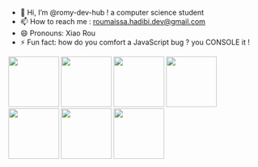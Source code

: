 - 👋 Hi, I’m @romy-dev-hub ! a computer science student
- 📫 How to reach me : roumaissa.hadibi.dev@gmail.com
- 😄 Pronouns: Xiao Rou
- ⚡ Fun fact: how do you comfort a JavaScript bug ? you CONSOLE it !

<img src="https://cdn.jsdelivr.net/gh/devicons/devicon/icons/html5/html5-original.svg" width="100" height="100"/>      <img src="https://cdn.jsdelivr.net/gh/devicons/devicon/icons/css3/css3-original.svg" width="100" height="100"/>     <img src="https://cdn.jsdelivr.net/gh/devicons/devicon/icons/javascript/javascript-original.svg" width="100" height="100"/>     <img src="https://cdn.jsdelivr.net/gh/devicons/devicon/icons/c/c-original.svg" width="100" height="100"/>     <img src="https://cdn.jsdelivr.net/gh/devicons/devicon/icons/lua/lua-original.svg" width="100" height="100"/>      <img src="https://cdn.jsdelivr.net/gh/devicons/devicon/icons/java/java-original.svg" width="100" height="100"/>      <img src="https://cdn.jsdelivr.net/gh/devicons/devicon/icons/python/python-original.svg" width="100" height="100"/>
<!---
romy-dev-hub/romy-dev-hub is a ✨ special ✨ repository because its `README.md` (this file) appears on your GitHub profile.
You can click the Preview link to take a look at your changes.
--->
